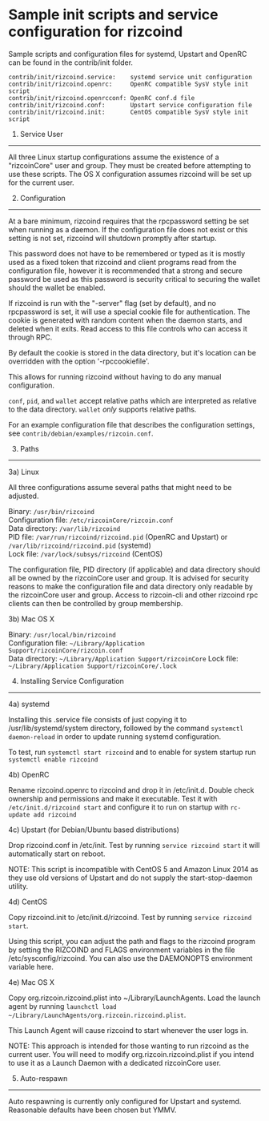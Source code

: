 Sample init scripts and service configuration for rizcoind
==========================================================

Sample scripts and configuration files for systemd, Upstart and OpenRC
can be found in the contrib/init folder.

    contrib/init/rizcoind.service:    systemd service unit configuration
    contrib/init/rizcoind.openrc:     OpenRC compatible SysV style init script
    contrib/init/rizcoind.openrcconf: OpenRC conf.d file
    contrib/init/rizcoind.conf:       Upstart service configuration file
    contrib/init/rizcoind.init:       CentOS compatible SysV style init script

1. Service User
---------------------------------

All three Linux startup configurations assume the existence of a "rizcoinCore" user
and group.  They must be created before attempting to use these scripts.
The OS X configuration assumes rizcoind will be set up for the current user.

2. Configuration
---------------------------------

At a bare minimum, rizcoind requires that the rpcpassword setting be set
when running as a daemon.  If the configuration file does not exist or this
setting is not set, rizcoind will shutdown promptly after startup.

This password does not have to be remembered or typed as it is mostly used
as a fixed token that rizcoind and client programs read from the configuration
file, however it is recommended that a strong and secure password be used
as this password is security critical to securing the wallet should the
wallet be enabled.

If rizcoind is run with the "-server" flag (set by default), and no rpcpassword is set,
it will use a special cookie file for authentication. The cookie is generated with random
content when the daemon starts, and deleted when it exits. Read access to this file
controls who can access it through RPC.

By default the cookie is stored in the data directory, but it's location can be overridden
with the option '-rpccookiefile'.

This allows for running rizcoind without having to do any manual configuration.

`conf`, `pid`, and `wallet` accept relative paths which are interpreted as
relative to the data directory. `wallet` *only* supports relative paths.

For an example configuration file that describes the configuration settings,
see `contrib/debian/examples/rizcoin.conf`.

3. Paths
---------------------------------

3a) Linux

All three configurations assume several paths that might need to be adjusted.

Binary:              `/usr/bin/rizcoind`  
Configuration file:  `/etc/rizcoinCore/rizcoin.conf`  
Data directory:      `/var/lib/rizcoind`  
PID file:            `/var/run/rizcoind/rizcoind.pid` (OpenRC and Upstart) or `/var/lib/rizcoind/rizcoind.pid` (systemd)  
Lock file:           `/var/lock/subsys/rizcoind` (CentOS)  

The configuration file, PID directory (if applicable) and data directory
should all be owned by the rizcoinCore user and group.  It is advised for security
reasons to make the configuration file and data directory only readable by the
rizcoinCore user and group.  Access to rizcoin-cli and other rizcoind rpc clients
can then be controlled by group membership.

3b) Mac OS X

Binary:              `/usr/local/bin/rizcoind`  
Configuration file:  `~/Library/Application Support/rizcoinCore/rizcoin.conf`  
Data directory:      `~/Library/Application Support/rizcoinCore`
Lock file:           `~/Library/Application Support/rizcoinCore/.lock`

4. Installing Service Configuration
-----------------------------------

4a) systemd

Installing this .service file consists of just copying it to
/usr/lib/systemd/system directory, followed by the command
`systemctl daemon-reload` in order to update running systemd configuration.

To test, run `systemctl start rizcoind` and to enable for system startup run
`systemctl enable rizcoind`

4b) OpenRC

Rename rizcoind.openrc to rizcoind and drop it in /etc/init.d.  Double
check ownership and permissions and make it executable.  Test it with
`/etc/init.d/rizcoind start` and configure it to run on startup with
`rc-update add rizcoind`

4c) Upstart (for Debian/Ubuntu based distributions)

Drop rizcoind.conf in /etc/init.  Test by running `service rizcoind start`
it will automatically start on reboot.

NOTE: This script is incompatible with CentOS 5 and Amazon Linux 2014 as they
use old versions of Upstart and do not supply the start-stop-daemon utility.

4d) CentOS

Copy rizcoind.init to /etc/init.d/rizcoind. Test by running `service rizcoind start`.

Using this script, you can adjust the path and flags to the rizcoind program by
setting the RIZCOIND and FLAGS environment variables in the file
/etc/sysconfig/rizcoind. You can also use the DAEMONOPTS environment variable here.

4e) Mac OS X

Copy org.rizcoin.rizcoind.plist into ~/Library/LaunchAgents. Load the launch agent by
running `launchctl load ~/Library/LaunchAgents/org.rizcoin.rizcoind.plist`.

This Launch Agent will cause rizcoind to start whenever the user logs in.

NOTE: This approach is intended for those wanting to run rizcoind as the current user.
You will need to modify org.rizcoin.rizcoind.plist if you intend to use it as a
Launch Daemon with a dedicated rizcoinCore user.

5. Auto-respawn
-----------------------------------

Auto respawning is currently only configured for Upstart and systemd.
Reasonable defaults have been chosen but YMMV.
